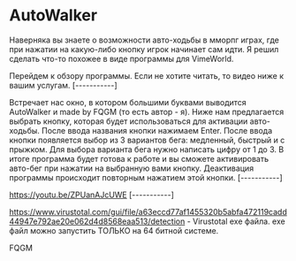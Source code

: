# AutoWalker

Наверняка вы знаете о возможности авто-ходьбы в мморпг играх, где при нажатии на какую-либо кнопку игрок начинает сам идти.
Я решил сделать что-то похожее в виде программы для VimeWorld.

Перейдем к обзору программы.
Если не хотите читать, то видео ниже к вашим услугам.
[-----------]


Встречает нас окно, в котором большими буквами выводится AutoWalker и made by FQGM (то есть автор - я).
Ниже нам предлагается выбрать кнопку, которая будет использоваться для активации авто-ходьбы. После ввода названия кнопки нажимаем Enter.
После ввода кнопки появляется выбор из 3 вариантов бега: медленный, быстрый и с прыжком.
Для выбора варианта бега нужно написать цифру от 1 до 3.
В итоге программа будет готова к работе и вы сможете активировать авто-бег при нажатии на выбранную вами кнопку.
Деактивация программы происходит повторным нажатием этой кнопки.
[-----------]


https://youtu.be/ZPUanAJcUWE
[-----------]


https://www.virustotal.com/gui/file/a63eccd77af1455320b5abfa472119cadd44947e792ae20e062d4d8568eaa513/detection - Virustotal exe файла.
exe файл можно запустить ТОЛЬКО на 64 битной системе.

FQGM
